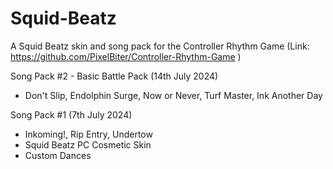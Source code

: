 # Squid-Beatz
A Squid Beatz skin and song pack for the Controller Rhythm Game (Link: https://github.com/PixelBiter/Controller-Rhythm-Game )

Song Pack #2 - Basic Battle Pack (14th July 2024)
- Don't Slip, Endolphin Surge, Now or Never, Turf Master, Ink Another Day

Song Pack #1 (7th July 2024)
- Inkoming!, Rip Entry, Undertow
- Squid Beatz PC Cosmetic Skin
- Custom Dances 
